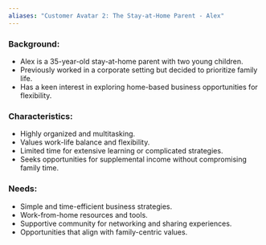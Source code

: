 ```yaml
---
aliases: "Customer Avatar 2: The Stay-at-Home Parent - Alex"
---
```

### Background:
- Alex is a 35-year-old stay-at-home parent with two young children.
- Previously worked in a corporate setting but decided to prioritize family life.
- Has a keen interest in exploring home-based business opportunities for flexibility.
    

### Characteristics:

- Highly organized and multitasking.
- Values work-life balance and flexibility.
- Limited time for extensive learning or complicated strategies.
- Seeks opportunities for supplemental income without compromising family time.
    

### Needs:

- Simple and time-efficient business strategies.
- Work-from-home resources and tools.
- Supportive community for networking and sharing experiences.
- Opportunities that align with family-centric values.